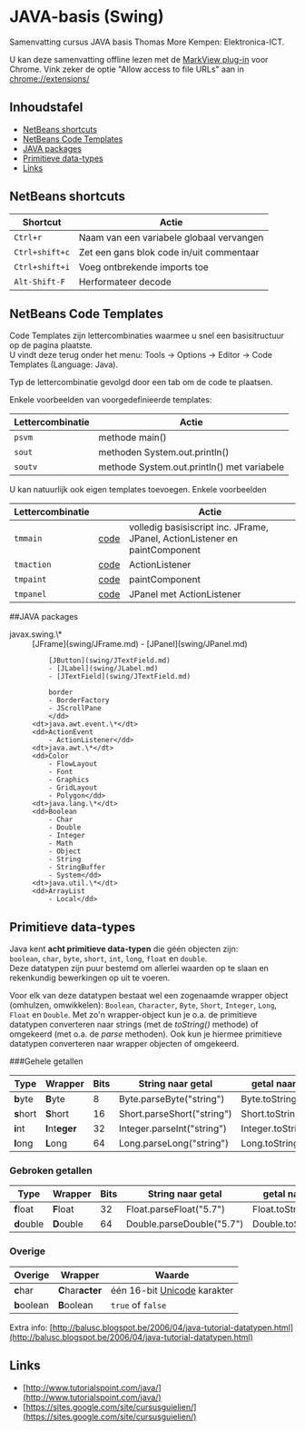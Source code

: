 JAVA-basis (Swing)
==========

Samenvatting cursus JAVA basis Thomas More Kempen: Elektronica-ICT.

U kan deze samenvatting offline lezen met de [MarkView plug-in](http://shaneweng.com/blog/view-markdown-file-with-markview/) voor Chrome. Vink zeker de optie "Allow access to file URLs" aan in [chrome://extensions/](chrome://extensions/)

## Inhoudstafel

- [NetBeans shortcuts](#netbeans-shortcuts)
- [NetBeans Code Templates](#netbeans-code-templates)
- [JAVA packages](#java-packages)
- [Primitieve data-types](#primitieve-data-types)
- [Links](#links)

## NetBeans shortcuts

| Shortcut        | Actie  |
| ------------- | -----|
| `Ctrl+r` | Naam van een variabele globaal vervangen |
| `Ctrl+shift+c` | Zet een gans blok code in/uit commentaar |
| `Ctrl+shift+i` | Voeg ontbrekende imports toe |
| `Alt-Shift-F` | Herformateer decode |

## NetBeans Code Templates

Code Templates zijn lettercombinaties waarmee u snel een basisitructuur op de pagina plaatste.   
U vindt deze terug onder het menu: Tools -> Options -> Editor -> Code Templates (Language: Java).  

Typ de lettercombinatie gevolgd door een tab om de code te plaatsen.

Enkele voorbeelden van voorgedefinieerde templates:

| Lettercombinatie | Actie  |
| ------------- | -----|
| `psvm` | methode main() |
| `sout` | methoden System.out.println() |
| `soutv` | methode System.out.println() met variabele |

U kan natuurlijk ook eigen templates toevoegen. Enkele voorbeelden

| Lettercombinatie |  | Actie  |
| ------------- | ----- | -----|
| `tmmain` | [code](codeTemplates/tmmain.md) | volledig basisiscript inc. JFrame, JPanel, ActionListener en paintComponent  |
| `tmaction` | [code](codeTemplates/custom.md#tmaction) | ActionListener |
| `tmpaint` | [code](codeTemplates/custom.md#tmpaint) | paintComponent |
| `tmpanel` | [code](codeTemplates/custom.md#tmpanel) | JPanel met ActionListener |

##JAVA packages

<dl>
    <dt>javax.swing.\*</dt>
    <dd>[JFrame](swing/JFrame.md)
        - [JPanel](swing/JPanel.md)  

        [JButton](swing/JTextField.md)
        - [JLabel](swing/JLabel.md)
        - [JTextField](swing/JTextField.md)  
        
        border
        - BorderFactory
        - JScrollPane
        </dd>
    <dt>java.awt.event.\*</dt>
    <dd>ActionEvent
        - ActionListener</dd>
    <dt>java.awt.\*</dt>
    <dd>Color
        - FlowLayout
        - Font
        - Graphics
        - GridLayout
        - Polygon</dd>
    <dt>java.lang.\*</dt>
    <dd>Boolean
        - Char
        - Double
        - Integer
        - Math
        - Object
        - String
        - StringBuffer
        - System</dd>
    <dt>java.util.\*</dt>
    <dd>ArrayList
        - Local</dd>
</dl>

## Primitieve data-types

Java kent **acht primitieve data-typen** die géén objecten zijn:  
`boolean`, `char`, `byte`, `short`, `int`, `long`, `float` en `double`.  
Deze datatypen zijn puur bestemd om allerlei waarden op te slaan en rekenkundig bewerkingen op uit te voeren.  

Voor elk van deze datatypen bestaat wel een zogenaamde wrapper object (omhulzen, omwikkelen): `Boolean`, `Character`, `Byte`, `Short`, `Integer`, `Long`, `Float` en `Double`. 
Met zo'n wrapper-object kun je o.a. de primitieve datatypen converteren naar strings (met de *toString()* methode) of omgekeerd (met o.a. de *parse* methoden). Ook kun je hiermee primitieve datatypen converteren naar wrapper objecten of omgekeerd.

###Gehele getallen

| Type |  Wrapper  |Bits | String naar getal| getal naar String |
| ------------- | -----|----------------- | -------------| ---- |
| **b**yte |  **B**yte|8 | Byte.parseByte("string") | Byte.toString(getal) |
| **s**hort | **S**hort| 16 | Short.parseShort("string") | Short.toString(getal) | 
| **i**nt |**I**nt**eger**| 32 |  Integer.parseInt("string") | Integer.toString(getal) |
| **l**ong | **L**ong|64 | Long.parseLong("string") | Long.toString(getal) | 

### Gebroken getallen

| Type |  Wrapper  |Bits | String naar getal| getal naar String |
| ------------- | -----|----------------- | -------------|  --- |
| **f**loat | **F**loat| 32 | Float.parseFloat("5.7") | Float.toString(getal) |
| **d**ouble | **D**ouble|  64 |  Double.parseDouble("5.7") | Double.toString(getal) |

### Overige

| Overige |  Wrapper  | Waarde |
| ------------- | -----| -------------|
| **c**har | **C**har**acter** |één 16-bit [Unicode](http://nl.wikipedia.org/wiki/Unicode) karakter | 
| **b**oolean | **B**oolean|  `true` of `false` |

Extra info: [http://balusc.blogspot.be/2006/04/java-tutorial-datatypen.html](http://balusc.blogspot.be/2006/04/java-tutorial-datatypen.html)


## Links

- [http://www.tutorialspoint.com/java/](http://www.tutorialspoint.com/java/)
- [https://sites.google.com/site/cursusguielien/](https://sites.google.com/site/cursusguielien/)